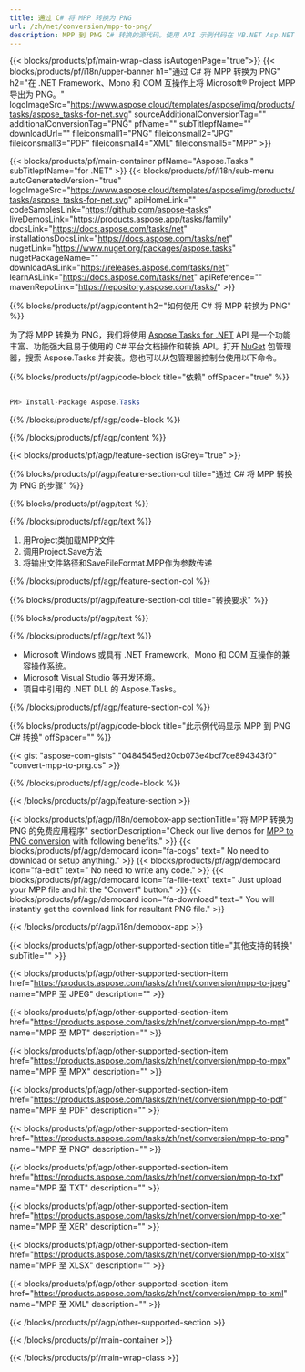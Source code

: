 ```yaml
---
title: 通过 C# 将 MPP 转换为 PNG 
url: /zh/net/conversion/mpp-to-png/ 
description: MPP 到 PNG C# 转换的源代码。使用 API 示例代码在 VB.NET Asp.NET 或任何基于 .NET 的应用程序中将 MPP 文件批量转换为 PNG。
---
```


{{< blocks/products/pf/main-wrap-class isAutogenPage="true">}}
{{< blocks/products/pf/i18n/upper-banner h1="通过 C# 将 MPP 转换为 PNG" h2="在 .NET Framework、Mono 和 COM 互操作上将 Microsoft® Project MPP 导出为 PNG。" logoImageSrc="https://www.aspose.cloud/templates/aspose/img/products/tasks/aspose_tasks-for-net.svg" sourceAdditionalConversionTag="" additionalConversionTag="PNG" pfName="" subTitlepfName="" downloadUrl="" fileiconsmall1="PNG" fileiconsmall2="JPG" fileiconsmall3="PDF" fileiconsmall4="XML" fileiconsmall5="MPP" >}}

{{< blocks/products/pf/main-container pfName="Aspose.Tasks " subTitlepfName="for .NET" >}}
{{< blocks/products/pf/i18n/sub-menu autoGeneratedVersion="true" logoImageSrc="https://www.aspose.cloud/templates/aspose/img/products/tasks/aspose_tasks-for-net.svg" apiHomeLink="" codeSamplesLink="https://github.com/aspose-tasks" liveDemosLink="https://products.aspose.app/tasks/family" docsLink="https://docs.aspose.com/tasks/net" installationsDocsLink="https://docs.aspose.com/tasks/net" nugetLink="https://www.nuget.org/packages/aspose.tasks" nugetPackageName="" downloadAsLink="https://releases.aspose.com/tasks/net" learnAsLink="https://docs.aspose.com/tasks/net" apiReference="" mavenRepoLink="https://repository.aspose.com/tasks/" >}}

{{% blocks/products/pf/agp/content h2="如何使用 C# 将 MPP 转换为 PNG" %}}

为了将 MPP 转换为 PNG，我们将使用
 [Aspose.Tasks for .NET](https://products.aspose.com/tasks/net)
 API 是一个功能丰富、功能强大且易于使用的 C# 平台文档操作和转换 API。打开
 [NuGet](https://www.nuget.org/packages/aspose.tasks)
 包管理器，搜索
 Aspose.Tasks
 并安装。您也可以从包管理器控制台使用以下命令。

{{% blocks/products/pf/agp/code-block title="依赖" offSpacer="true" %}}

```cs

PM> Install-Package Aspose.Tasks

```

{{% /blocks/products/pf/agp/code-block %}}

{{% /blocks/products/pf/agp/content %}}

{{< blocks/products/pf/agp/feature-section isGrey="true" >}}

{{% blocks/products/pf/agp/feature-section-col title="通过 C# 将 MPP 转换为 PNG 的步骤" %}}

{{% blocks/products/pf/agp/text %}}

{{% /blocks/products/pf/agp/text %}}

1. 用Project类加载MPP文件
1. 调用Project.Save方法
1. 将输出文件路径和SaveFileFormat.MPP作为参数传递

{{% /blocks/products/pf/agp/feature-section-col %}}

{{% blocks/products/pf/agp/feature-section-col title="转换要求" %}}

{{% blocks/products/pf/agp/text %}}

{{% /blocks/products/pf/agp/text %}}

- Microsoft Windows 或具有 .NET Framework、Mono 和 COM 互操作的兼容操作系统。
- Microsoft Visual Studio 等开发环境。
- 项目中引用的 .NET DLL 的 Aspose.Tasks。

{{% /blocks/products/pf/agp/feature-section-col %}}

{{% blocks/products/pf/agp/code-block title="此示例代码显示 MPP 到 PNG C# 转换" offSpacer="" %}}

{{< gist "aspose-com-gists" "0484545ed20cb073e4bcf7ce894343f0" "convert-mpp-to-png.cs" >}}

{{% /blocks/products/pf/agp/code-block %}}

{{< /blocks/products/pf/agp/feature-section >}}

<!-- aboutfile Starts -->

{{< blocks/products/pf/agp/i18n/demobox-app sectionTitle="将 MPP 转换为 PNG 的免费应用程序" sectionDescription="Check our live demos for [MPP to PNG conversion](https://products.aspose.app/tasks/conversion/mpp-to-png) with following benefits." >}}
        {{< blocks/products/pf/agp/democard icon="fa-cogs" text=" No need to download or setup anything." >}}
        {{< blocks/products/pf/agp/democard icon="fa-edit" text=" No need to write any code." >}}
        {{< blocks/products/pf/agp/democard icon="fa-file-text" text=" Just upload your MPP file and hit the \"Convert\" button." >}}
        {{< blocks/products/pf/agp/democard icon="fa-download" text=" You will instantly get the download link for resultant PNG file." >}}

{{< /blocks/products/pf/agp/i18n/demobox-app >}}

<!-- aboutfile Ends -->

{{< blocks/products/pf/agp/other-supported-section title="其他支持的转换" subTitle="" >}}

{{< blocks/products/pf/agp/other-supported-section-item href="https://products.aspose.com/tasks/zh/net/conversion/mpp-to-jpeg" name="MPP 至 JPEG" description="" >}}

{{< blocks/products/pf/agp/other-supported-section-item href="https://products.aspose.com/tasks/zh/net/conversion/mpp-to-mpt" name="MPP 至 MPT" description="" >}}

{{< blocks/products/pf/agp/other-supported-section-item href="https://products.aspose.com/tasks/zh/net/conversion/mpp-to-mpx" name="MPP 至 MPX" description="" >}}

{{< blocks/products/pf/agp/other-supported-section-item href="https://products.aspose.com/tasks/zh/net/conversion/mpp-to-pdf" name="MPP 至 PDF" description="" >}}

{{< blocks/products/pf/agp/other-supported-section-item href="https://products.aspose.com/tasks/zh/net/conversion/mpp-to-png" name="MPP 至 PNG" description="" >}}

{{< blocks/products/pf/agp/other-supported-section-item href="https://products.aspose.com/tasks/zh/net/conversion/mpp-to-txt" name="MPP 至 TXT" description="" >}}

{{< blocks/products/pf/agp/other-supported-section-item href="https://products.aspose.com/tasks/zh/net/conversion/mpp-to-xer" name="MPP 至 XER" description="" >}}

{{< blocks/products/pf/agp/other-supported-section-item href="https://products.aspose.com/tasks/zh/net/conversion/mpp-to-xlsx" name="MPP 至 XLSX" description="" >}}

{{< blocks/products/pf/agp/other-supported-section-item href="https://products.aspose.com/tasks/zh/net/conversion/mpp-to-xml" name="MPP 至 XML" description="" >}}



{{< /blocks/products/pf/agp/other-supported-section >}}

{{< /blocks/products/pf/main-container >}}
    
{{< /blocks/products/pf/main-wrap-class >}}